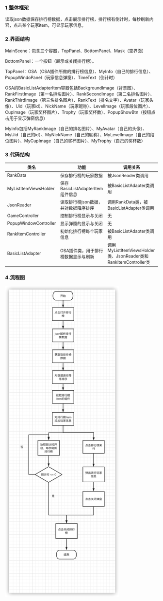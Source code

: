 ### 1.整体框架  

 读取json数据保存排行榜数据，点击展示排行榜，排行榜有倒计时，每秒刷新内容，点击某个玩家item，可显示玩家信息。  

### 2.界面结构     

MainScene：包含三个容器，TopPanel、BottomPanel、Mask（空界面）     

BottomPanel：一个按钮（展示或关闭排行榜）。

TopPanel：OSA（OSA插件所做的排行榜信息）、MyInfo（自己的排行信息）、PopupWindoPanel（玩家信息弹窗）、TimeText（倒计时）

OSA的BasicListAdapterItem容器包括BackgroundImage（背景图）、RankFirstImage（第一名排名图片）、RankSecondImage（第二名排名图片）、RankThirdImage（第三名排名图片）、RankText（排名文字）、Avatar（玩家头像）、Uid（玩家id）、NickName（玩家昵称）、LevelImage（玩家段位图片）、CupImage（玩家奖杯图片）、Trophy（玩家奖杯数）、PopupShowBtn（按钮点击用于显示弹窗信息）

MyInfo包括MyRankImage（自己的排名图片）、MyAvatar（自己的头像）、MyUid（自己的id）、MyNickName（自己的昵称）、MyLevelImage（自己的段位图片）、MyCupImage（自己的奖杯图片）、MyTrophy（自己的奖杯数）
			    
### 3.代码结构

| 类名                  | 功能                                 | 调用关系                                                     |
| --------------------- | ------------------------------------ | ------------------------------------------------------------ |
| RankData              | 保存排行榜的玩家数据                 | 被JsonReader类调用                                           |
| MyListItemViewsHolder | 保存BasicListAdapterItem组件信息     | 被BasicListAdapter类调用                                     |
| JsonReader            | 读取排行榜json数据，并对数据降序排序 | 调用RankData类，被BasicListAdapter类调用                     |
| GameController        | 控制排行榜显示与关闭                 | 无                                                           |
| PopupWindowController | 显示弹窗的显示与关闭                 | 无                                                           |
| RankItemController    | 初始化排行榜每个玩家信息             | 被BasicListAdapter类调用                                     |
| BasicListAdapter      | OSA插件类，用于排行榜数据显示与刷新  | 调用MyListItemViewsHolder类、JsonReader类和RankItemController类 |


### 4.流程图

![flowPath](https://github.com/89trillion-hehuan/third_test/blob/main/FlowChart.png)
